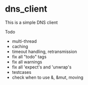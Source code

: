 # dns_client

This is a simple DNS client

Todo
- multi-thread
- caching
- timeout handling, retransmission
- fix all "todo" tags
- fix all warnings
- fix all 'expect's and 'unwrap's
- testcases
- check when to use &, &mut, moving